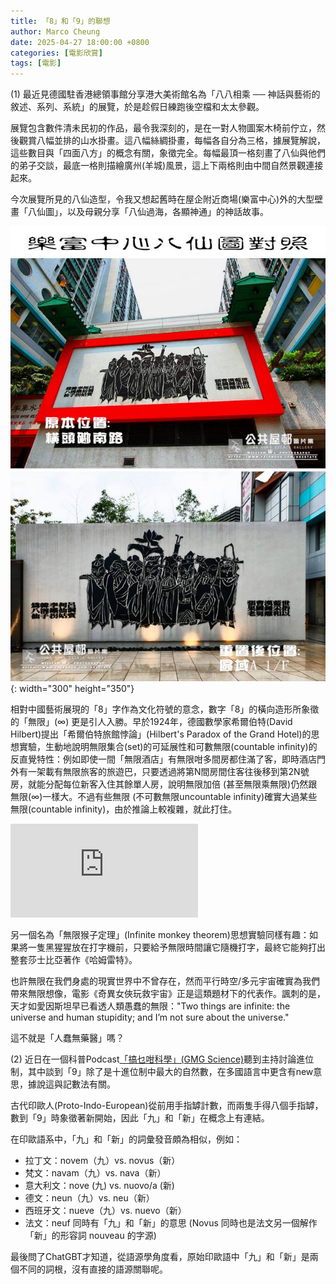 ```yaml
---
title: 「8」和「9」的聯想
author: Marco Cheung
date: 2025-04-27 18:00:00 +0800
categories: [電影欣賞]
tags: [電影]
---
```

(1) 最近見德國駐香港總領事館分享港大美術館名為「八八相乘 ── 神話與藝術的敘述、系列、系統」的展覽，於是趁假日練跑後空檔和太太參觀。

展覽包含數件清未民初的作品，最令我深刻的，是在一對人物圖案木椅前佇立，然後觀賞八幅並排的山水掛畫。這八幅絲綢掛畫，每幅各自分為三格，據展覽解說，這些數目與「四面八方」的概念有關，象徵完全。每幅最頂一格刻畫了八仙與他們的弟子交談，最底一格則描繪廣州(羊城)風景，這上下兩格則由中間自然景觀連接起來。

今次展覽所見的八仙造型，令我又想起舊時在屋企附近商場(樂富中心)外的大型壁畫「八仙圖」，以及母親分享「八仙過海，各顯神通」的神話故事。

![eight-immortals-lokfu](/images/eight-immortals-lokfu.jpg){: width="300" height="350"}

相對中國藝術展現的「8」字作為文化符號的意念，數字「8」的橫向造形所象徵的「無限」(∞) 更是引人入勝。早於1924年，德國數學家希爾伯特(David Hilbert)提出「希爾伯特旅館悖論」(Hilbert's Paradox of the Grand Hotel)的思想實驗，生動地說明無限集合(set)的可延展性和可數無限(countable infinity)的反直覺特性：例如即使一間「無限酒店」有無限咁多間房都住滿了客，即時酒店門外有一架載有無限旅客的旅遊巴，只要透過將第N間房間住客往後移到第2N號房，就能分配每位新客入住其餘單人房，說明無限加倍 (甚至無限乘無限)仍然跟無限(∞)一樣大。不過有些無限 (不可數無限uncountable infinity)確實大過某些無限(countable infinity)，由於推論上較複雜，就此打住。

<div class="iframe-container">
    <iframe
        src="https://www.youtube.com/embed/Uj3_KqkI9Zo"
        frameborder="0"
        allow="accelerometer; autoplay; encrypted-media; gyroscope; picture-in-picture"
        allowfullscreen>
    </iframe>
</div>


另一個名為「無限猴子定理」(Infinite monkey theorem)思想實驗同樣有趣：如果將一隻黑猩猩放在打字機前，只要給予無限時間讓它隨機打字，最終它能夠打出整套莎士比亞著作《哈姆雷特》。

也許無限在我們身處的現實世界中不曾存在，然而平行時空/多元宇宙確實為我們帶來無限想像，電影《奇異女俠玩救宇宙》正是這類題材下的代表作。諷刺的是，天才如愛因斯坦早已看透人類愚蠢的無限："Two things are infinite: the universe and human stupidity; and I’m not sure about the universe."

這不就是「人蠢無藥醫」嗎？


(2) 近日在一個科普Podcast[「搞乜咁科學」(GMG Science)](https://www.instagram.com/gmgscience/)聽到主持討論進位制，其中談到「9」除了是十進位制中最大的自然數，在多國語言中更含有new意思，據說這與記數法有關。

古代印歐人(Proto-Indo-European)從前用手指罅計數，而兩隻手得八個手指罅，數到「9」時象徵著新開始，因此「九」和「新」在概念上有連結。

在印歐語系中，「九」和「新」的詞彙發音頗為相似，例如：

- 拉丁文：novem（九）vs. novus（新）
- 梵文：navam（九）vs. nava（新）
- 意大利文：nove (九) vs. nuovo/a (新)
- 德文：neun（九）vs. neu（新）
- 西班牙文：nueve（九）vs. nuevo（新）
- 法文：neuf 同時有「九」和「新」的意思 (Novus 同時也是法文另一個解作「新」的形容詞 nouveau 的字源)

最後問了ChatGBT才知道，從語源學角度看，原始印歐語中「九」和「新」是兩個不同的詞根，沒有直接的語源關聯呢。